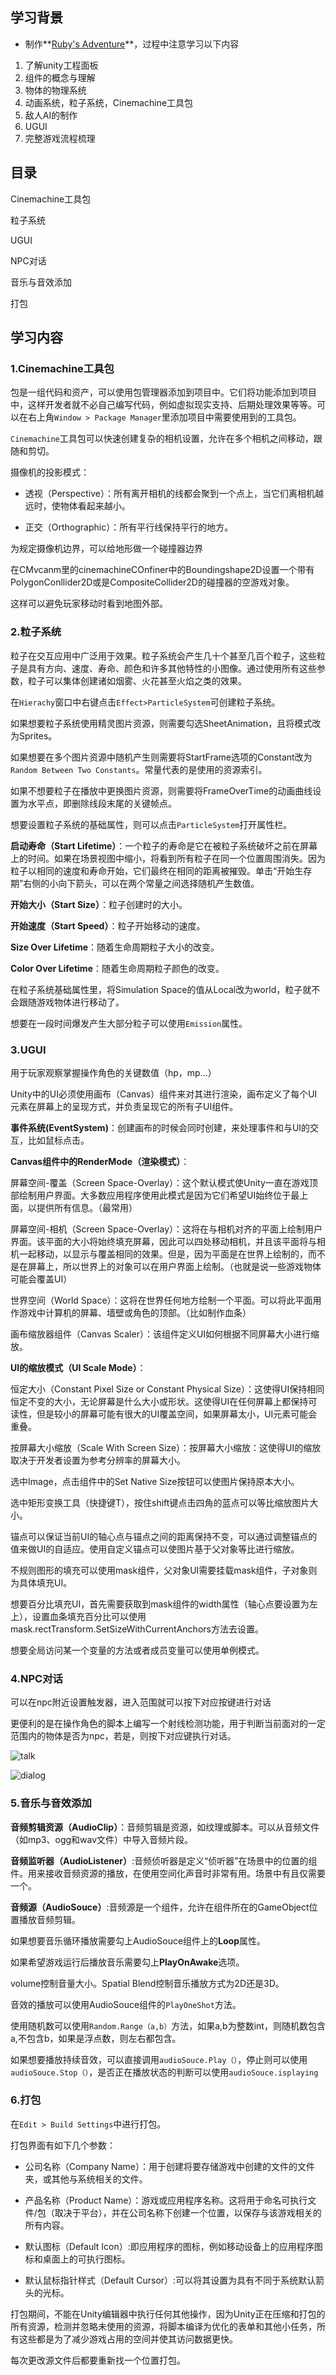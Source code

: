 ## 学习背景

* 制作**[Ruby's Adventure](https://www.sikiedu.com/my/course/650)**，过程中注意学习以下内容

1. 了解unity工程面板
2. 组件的概念与理解
3. 物体的物理系统
4. 动画系统，粒子系统，Cinemachine工具包
5. 敌人AI的制作
6. UGUI
7. 完整游戏流程梳理

## 目录

Cinemachine工具包

粒子系统

UGUI

NPC对话

音乐与音效添加

打包

## 学习内容

### 1.Cinemachine工具包

包是一组代码和资产，可以使用包管理器添加到项目中。它们将功能添加到项目中，这样开发者就不必自己编写代码，例如虚拟现实支持、后期处理效果等等。可以在右上角`Window > Package Manager`里添加项目中需要使用到的工具包。

`Cinemachine`工具包可以快速创建复杂的相机设置，允许在多个相机之间移动，跟随和剪切。

摄像机的投影模式：

* 透视（Perspective）：所有离开相机的线都会聚到一个点上，当它们离相机越远时，使物体看起来越小。

* 正交（Orthographic）：所有平行线保持平行的地方。

为规定摄像机边界，可以给地形做一个碰撞器边界

在CMvcanm里的cinemachineCOnfiner中的Boundingshape2D设置一个带有PolygonConllider2D或是CompositeCollider2D的碰撞器的空游戏对象。

这样可以避免玩家移动时看到地图外部。

### 2.粒子系统

粒子在交互应用中广泛用于效果。粒子系统会产生几十个甚至几百个粒子，这些粒子是具有方向、速度、寿命、颜色和许多其他特性的小图像。通过使用所有这些参数，粒子可以集体创建诸如烟雾、火花甚至火焰之类的效果。

在`Hierachy`窗口中右键点击`Effect>ParticleSystem`可创建粒子系统。

如果想要粒子系统使用精灵图片资源，则需要勾选SheetAnimation，且将模式改为Sprites。

如果想要在多个图片资源中随机产生则需要将StartFrame选项的Constant改为`Random Between Two Constants`。常量代表的是使用的资源索引。

如果不想要粒子在播放中更换图片资源，则需要将FrameOverTime的动画曲线设置为水平点，即删除线段末尾的关键帧点。

想要设置粒子系统的基础属性，则可以点击`ParticleSystem`打开属性栏。

**启动寿命（Start Lifetime）**：一个粒子的寿命是它在被粒子系统破坏之前在屏幕上的时间。如果在场景视图中缩小，将看到所有粒子在同一个位置周围消失。因为粒子以相同的速度和寿命开始，它们最终在相同的距离被摧毁。单击“开始生存期”右侧的小向下箭头，可以在两个常量之间选择随机产生数值。

**开始大小（Start Size）**：粒子创建时的大小。

**开始速度（Start Speed）**：粒子开始移动的速度。

**Size Over Lifetime**：随着生命周期粒子大小的改变。

**Color Over Lifetime**：随着生命周期粒子颜色的改变。

在粒子系统基础属性里，将Simulation Space的值从Local改为world，粒子就不会跟随游戏物体进行移动了。

 想要在一段时间爆发产生大部分粒子可以使用`Emission`属性。

### 3.UGUI

用于玩家观察掌握操作角色的关键数值（hp，mp...）

Unity中的UI必须使用画布（Canvas）组件来对其进行渲染，画布定义了每个UI元素在屏幕上的呈现方式，并负责呈现它的所有子UI组件。

**事件系统(EventSystem)**：创建画布的时候会同时创建，来处理事件和与UI的交互，比如鼠标点击。

**Canvas组件中的RenderMode（渲染模式）**：

屏幕空间-覆盖（Screen Space-Overlay）：这个默认模式使Unity一直在游戏顶部绘制用户界面。大多数应用程序使用此模式是因为它们希望UI始终位于最上面，以提供所有信息。（最常用）

屏幕空间-相机（Screen Space-Overlay）：这将在与相机对齐的平面上绘制用户界面。该平面的大小将始终填充屏幕，因此可以四处移动相机，并且该平面将与相机一起移动，以显示与覆盖相同的效果。但是，因为平面是在世界上绘制的，而不是在屏幕上，所以世界上的对象可以在用户界面上绘制。（也就是说一些游戏物体可能会覆盖UI）

世界空间（World Space）：这将在世界任何地方绘制一个平面。可以将此平面用作游戏中计算机的屏幕、墙壁或角色的顶部。（比如制作血条）

画布缩放器组件（Canvas Scaler）：该组件定义UI如何根据不同屏幕大小进行缩放。



**UI的缩放模式（UI Scale Mode）**：

恒定大小（Constant Pixel Size or Constant Physical Size）：这使得UI保持相同恒定不变的大小，无论屏幕是什么大小或形状。这使得UI在任何屏幕上都保持可读性，但是较小的屏幕可能有很大的UI覆盖空间，如果屏幕太小，UI元素可能会重叠。

按屏幕大小缩放（Scale With Screen Size）：按屏幕大小缩放：这使得UI的缩放取决于开发者设置为参考分辨率的屏幕大小。

选中Image，点击组件中的Set Native Size按钮可以使图片保持原本大小。

选中矩形变换工具（快捷键T），按住shift键点击四角的蓝点可以等比缩放图片大小。



锚点可以保证当前UI的轴心点与锚点之间的距离保持不变，可以通过调整锚点的值来做UI的自适应。使用自定义锚点可以使图片基于父对象等比进行缩放。



不规则图形的填充可以使用mask组件，父对象UI需要挂载mask组件，子对象则为具体填充UI。

想要百分比填充UI，首先需要获取到mask组件的width属性（轴心点要设置为左上），设置血条填充百分比可以使用mask.rectTransform.SetSizeWithCurrentAnchors方法去设置。

想要全局访问某一个变量的方法或者成员变量可以使用单例模式。

### 4.NPC对话

可以在npc附近设置触发器，进入范围就可以按下对应按键进行对话

更便利的是在操作角色的脚本上编写一个射线检测功能，用于判断当前面对的一定范围内的物体是否为npc，若是，则按下对应键执行对话。

![talk](https://raw.githubusercontent.com/chlorine22/Tasks/main/阶段4学习笔记/图片素材/talk.png)

![dialog](https://raw.githubusercontent.com/chlorine22/Tasks/main/阶段4学习笔记/图片素材/dialog.png)

### 5.音乐与音效添加

**音频剪辑资源（AudioClip）**：音频剪辑是资源，如纹理或脚本。可以从音频文件（如mp3、ogg和wav文件）中导入音频片段。

**音频监听器（AudioListener）**:音频侦听器是定义“侦听器”在场景中的位置的组件。用来接收音频资源的播放，在使用空间化声音时非常有用。场景中有且仅需要一个。

**音频源（AudioSouce）**:音频源是一个组件，允许在组件所在的GameObject位置播放音频剪辑。

如果想要音乐循环播放需要勾上AudioSouce组件上的**Loop**属性。

如果希望游戏运行后播放音乐需要勾上**PlayOnAwake**选项。

volume控制音量大小。Spatial Blend控制音乐播放方式为2D还是3D。

音效的播放可以使用AudioSouce组件的`PlayOneShot`方法。

使用随机数可以使用`Random.Range（a,b）`方法，如果a,b为整数int，则随机数包含a,不包含b，如果是浮点数，则左右都包含。

如果想要播放持续音效，可以直接调用`audioSouce.Play（）`，停止则可以使用`audioSouce.Stop（）`，是否正在播放状态的判断可以使用`audioSouce.isplaying`

### 6.打包

在`Edit > Build Settings`中进行打包。

打包界面有如下几个参数：

* 公司名称（Company Name）：用于创建将要存储游戏中创建的文件的文件夹，或其他与系统相关的文件。

* 产品名称（Product Name）：游戏或应用程序名称。这将用于命名可执行文件/包（取决于平台），并在公司名称下创建一个位置，以保存与该游戏相关的所有内容。

* 默认图标（Default Icon）:即应用程序的图标，例如移动设备上的应用程序图标和桌面上的可执行图标。

* 默认鼠标指针样式（Default Cursor）:可以将其设置为具有不同于系统默认箭头的光标。

打包期间，不能在Unity编辑器中执行任何其他操作，因为Unity正在压缩和打包的所有资源，检测并忽略未使用的资源，将脚本编译为优化的表单和其他小任务，所有这些都是为了减少游戏占用的空间并使其访问数据更快。

每次更改源文件后都要重新找一个位置打包。

























